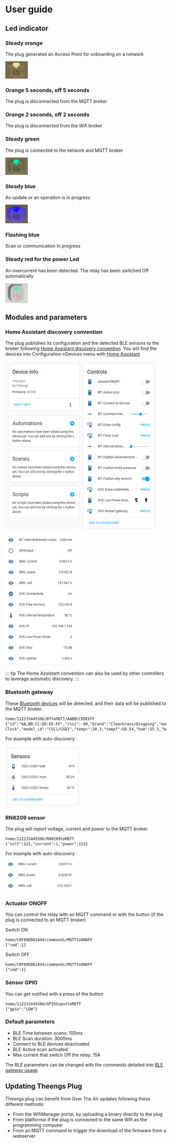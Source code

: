 # User guide

## Led indicator

### Steady orange
The plug generated an Access Point for onboarding on a network
<p align="left">
  <img src="./../img/Theengs-plug01-orange.png">
</p>

### Orange 5 seconds, off 5 seconds
The plug is disconnected from the MQTT broker

### Orange 2 seconds, off 2 seconds
The plug is disconnected from the Wifi broker

### Steady green
The plug is connected to the network and MQTT broker
<p align="left">
  <img src="./../img/Theengs-plug01-green.png">
</p>

### Steady blue
An update or an operation is in progress
<p align="left">
  <img src="./../img/Theengs-plug01-blue.png">
</p>

### Flashing blue
Scan or communication in progress

### Steady red for the power Led
An overcurrent has been detected. The relay has been switched Off automatically
<p align="left">
  <img src="./../img/Theengs-plug01-power-red.png">
</p>

## Modules and parameters

### Home Assistant discovery convention
The plug publishes its configuration and the detected BLE sensors to the broker following [Home Assistant discovery convention](https://www.home-assistant.io/integrations/mqtt/#mqtt-discovery). You will find the devices into Configuration->Devices menu with [Home Assistant](https://docs.openmqttgateway.com/integrate/home_assistant.html)

<p align="left">
  <img src="./../img/Theengs-Plug-Settings-HomeAssistant.png">
</p>

<p align="left">
  <img src="./../img/Theengs-Plug-Settings-HomeAssistant-2.png">
</p>

::: tip
The Home Assistant convention can also be used by other controllers to leverage automatic discovery.
:::

### Bluetooth gateway
These [Bluetooth devices](https://docs.openmqttgateway.com/prerequisites/devices.html#for-ble-devices) will be detected, and their data will be published to the MQTT broker.
```
home/112233445566/BTtoMQTT/AABBCCDDEEFF
{"id":"AA:BB:CC:DD:EE:FF","rssi":-88,"brand":"ClearGrass/Qingping","model":"Alarm Clock","model_id":"CGC1/CGD1","tempc":20.3,"tempf":68.54,"hum":55.3,"batt":41}
```
For example with auto-discovery
<p align="left">
  <img src="./../img/Theengs-Plug-Settings-HomeAssistant-3.png">
</p>

### RN8209 sensor 
The plug will report voltage, current and power to the MQTT broker.
```
home/112233445566/RN8209toMQTT
{"volt":121,"current":1,"power":121}
```

For example with auto-discovery
<p align="left">
  <img src="./../img/Theengs-Plug-Settings-HomeAssistant-4.png">
</p>

### Actuator ONOFF
You can control the relay with an MQTT command or with the button (if the plug is connected to an MQTT broker)

Switch ON
```
home/C8F09EB61A44/commands/MQTTtoONOFF
{"cmd":1}
```
Switch OFF
```
home/C8F09EB61A44/commands/MQTTtoONOFF
{"cmd":1}
```

### Sensor GPIO
You can get notified with a press of the button
```
home/112233445566/GPIOInputtoMQTT
{"gpio":"LOW"}
```

### Default parameters
* BLE Time between scans: 100ms
* BLE Scan duration: 3000ms
* Connect to BLE devices deactivated
* BLE Active scan activated
* Max current that switch Off the relay: 15A

The BLE parameters can be changed with the commands detailed into [BLE gateway usage](https://docs.openmqttgateway.com/use/ble.html).

## Updating Theengs Plug
Theengs plug can benefit from Over The Air updates following these different methods:
* From the WifiManager portal, by uploading a binary directly to the plug
* From platformio if the plug is connected to the same Wifi as the programming computer
* From an MQTT command to trigger the download of the firmware from a webserver
